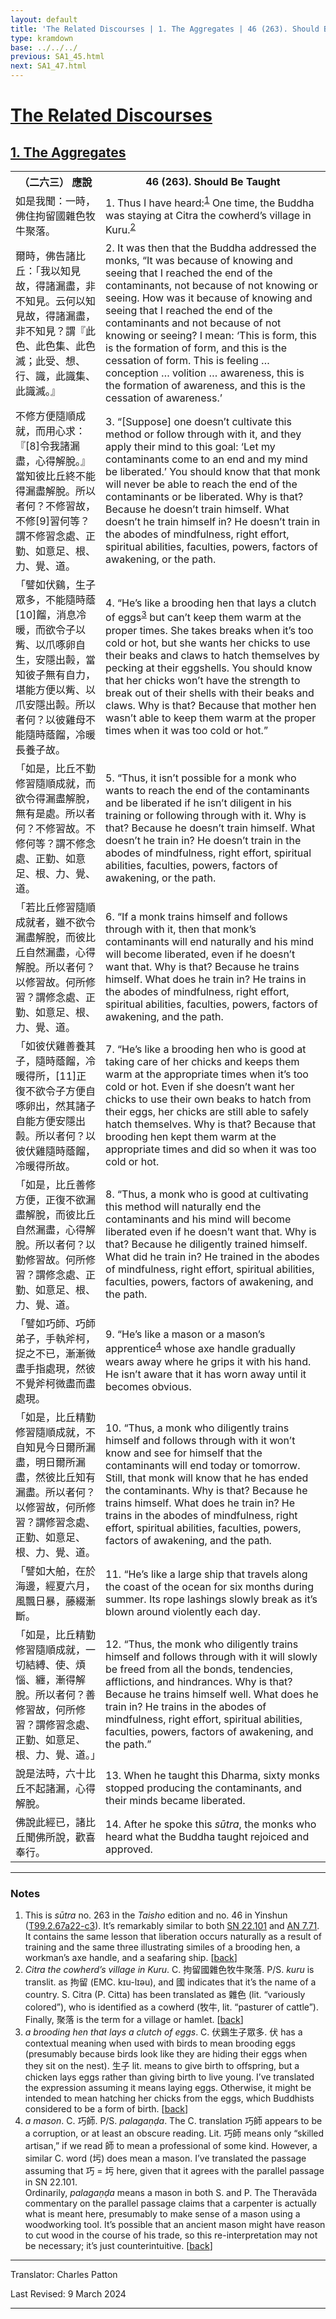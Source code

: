 ```yaml
---
layout: default
title: 'The Related Discourses | 1. The Aggregates | 46 (263). Should Be Taught'
type: kramdown
base: ../../../
previous: SA1_45.html
next: SA1_47.html
---
```


<h1><a href='../index.html'>The Related Discourses</a></h1>
<h2><a href='index.html'>1. The Aggregates</a></h2>

<table class="trans">
  <th class='ch'>（二六三） 應說</th>
  <th class='en'>46 (263). Should Be Taught</th>
  <tr>
    <td class="ch" title='t125.2.67a22'>如是我聞：一時，佛住拘留國雜色牧牛聚落。</td>
    <td id='p1'>1. Thus I have heard:<sup id="ref1"><a href="#n1">1</a></sup> One time, the Buddha was staying at Citra the cowherd’s village in Kuru.<sup id="ref2"><a href="#n2">2</a></sup></td>
  </tr>
  <tr>
    <td class="ch" title='t125.2.67a23'>爾時，佛告諸比丘：「我以知見故，得諸漏盡，非不知見。云何以知見故，得諸漏盡，非不知見？謂『此色、此色集、此色滅；此受、想、行、識，此識集、此識滅。』</td>
    <td id='p2'>2. It was then that the Buddha addressed the monks, “It was because of knowing and seeing that I reached the end of the contaminants, not because of not knowing or seeing. How was it because of knowing and seeing that I reached the end of the contaminants and not because of not knowing or seeing? I mean: ‘This is form, this is the formation of form, and this is the cessation of form. This is feeling … conception … volition … awareness, this is the formation of awareness, and this is the cessation of awareness.’</td>
  </tr>
  <tr>
    <td class="ch" title='t125.2.67a23'>不修方便隨順成就，而用心求：『[8]令我諸漏盡，心得解脫。』當知彼比丘終不能得漏盡解脫。所以者何？不修習故，不修[9]習何等？謂不修習念處、正勤、如意足、根、力、覺、道。</td>
    <td id='p3'>3. “[Suppose] one doesn’t cultivate this method or follow through with it, and they apply their mind to this goal: ‘Let my contaminants come to an end and my mind be liberated.’ You should know that that monk will never be able to reach the end of the contaminants or be liberated. Why is that? Because he doesn’t train himself. What doesn’t he train himself in? He doesn’t train in the abodes of mindfulness, right effort, spiritual abilities, faculties, powers, factors of awakening, or the path.</td>
  </tr>
  <tr>
    <td class="ch" title='t125.2.67a23'>「譬如伏鷄，生子眾多，不能隨時蔭[10]餾，消息冷暖，而欲令子以觜、以爪啄卵自生，安隱出㲉，當知彼子無有自力，堪能方便以觜、以爪安隱出㲉。所以者何？以彼雞母不能隨時蔭餾，冷暖長養子故。</td>
    <td id='p4'>4. “He’s like a brooding hen that lays a clutch of eggs<sup id="ref3"><a href="#n3">3</a></sup> but can’t keep them warm at the proper times. She takes breaks when it’s too cold or hot, but she wants her chicks to use their beaks and claws to hatch themselves by pecking at their eggshells. You should know that her chicks won’t have the strength to break out of their shells with their beaks and claws. Why is that? Because that mother hen wasn’t able to keep them warm at the proper times when it was too cold or hot.”</td>
  </tr>
  <tr>
    <td class="ch" title='t125.2.67b6'>「如是，比丘不勤修習隨順成就，而欲令得漏盡解脫，無有是處。所以者何？不修習故。不修何等？謂不修念處、正勤、如意足、根、力、覺、道。</td>
    <td id='p5'>5. “Thus, it isn’t possible for a monk who wants to reach the end of the contaminants and be liberated if he isn’t diligent in his training or following through with it. Why is that? Because he doesn’t train himself. What doesn’t he train in? He doesn’t train in the abodes of mindfulness, right effort, spiritual abilities, faculties, powers, factors of awakening, or the path.</td>
  </tr>
  <tr>
    <td class="ch" title='t125.2.67b6'>「若比丘修習隨順成就者，雖不欲令漏盡解脫，而彼比丘自然漏盡，心得解脫。所以者何？以修習故。何所修習？謂修念處、正勤、如意足、根、力、覺、道。</td>
    <td id='p6'>6. “If a monk trains himself and follows through with it, then that monk’s contaminants will end naturally and his mind will become liberated, even if he doesn’t want that. Why is that? Because he trains himself. What does he train in? He trains in the abodes of mindfulness, right effort, spiritual abilities, faculties, powers, factors of awakening, and the path.</td>
  </tr>
  <tr>
    <td class="ch" title='t125.2.67b6'>「如彼伏雞善養其子，隨時蔭餾，冷暖得所，[11]正復不欲令子方便自啄卵出，然其諸子自能方便安隱出㲉。所以者何？以彼伏雞隨時蔭餾，冷暖得所故。</td>
    <td id='p7'>7. “He’s like a brooding hen who is good at taking care of her chicks and keeps them warm at the appropriate times when it’s too cold or hot. Even if she doesn’t want her chicks to use their own beaks to hatch from their eggs, her chicks are still able to safely hatch themselves. Why is that? Because that brooding hen kept them warm at the appropriate times and did so when it was too cold or hot.</td>
  </tr>
  <tr>
    <td class="ch" title='t125.2.67b16'>「如是，比丘善修方便，正復不欲漏盡解脫，而彼比丘自然漏盡，心得解脫。所以者何？以勤修習故。何所修習？謂修念處、正勤、如意足、根、力、覺、道。</td>
    <td id='p8'>8. “Thus, a monk who is good at cultivating this method will naturally end the contaminants and his mind will become liberated even if he doesn’t want that. Why is that? Because he diligently trained himself. What did he train in? He trained in the abodes of mindfulness, right effort, spiritual abilities, faculties, powers, factors of awakening, and the path.</td>
  </tr>
  <tr>
    <td class="ch" title='t125.2.67b16'>「譬如巧師、巧師弟子，手執斧柯，捉之不已，漸漸微盡手指處現，然彼不覺斧柯微盡而盡處現。</td>
    <td id='p9'>9. “He’s like a mason or a mason’s apprentice<sup id="ref4"><a href="#n4">4</a></sup> whose axe handle gradually wears away where he grips it with his hand. He isn’t aware that it has worn away until it becomes obvious.</td>
  </tr>
  <tr>
    <td class="ch" title='t125.2.67b21'>「如是，比丘精勤修習隨順成就，不自知見今日爾所漏盡，明日爾所漏盡，然彼比丘知有漏盡。所以者何？以修習故，何所修習？謂修習念處、正勤、如意足、根、力、覺、道。</td>
    <td id='p10'>10. “Thus, a monk who diligently trains himself and follows through with it won’t know and see for himself that the contaminants will end today or tomorrow. Still, that monk will know that he has ended the contaminants. Why is that? Because he trains himself. What does he train in? He trains in the abodes of mindfulness, right effort, spiritual abilities, faculties, powers, factors of awakening, and the path.</td>
  </tr>
  <tr>
    <td class="ch" title='t125.2.67b21'>「譬如大舶，在於海邊，經夏六月，風飄日暴，藤綴漸斷。</td>
    <td id='p11'>11. “He’s like a large ship that travels along the coast of the ocean for six months during summer. Its rope lashings slowly break as it’s blown around violently each day.</td>
  </tr>
  <tr>
    <td class="ch" title='t125.2.67b27'>「如是，比丘精勤修習隨順成就，一切結縛、使、煩惱、纏，漸得解脫。所以者何？善修習故，何所修習？謂修習念處、正勤、如意足、根、力、覺、道。」</td>
    <td id='p12'>12. “Thus, the monk who diligently trains himself and follows through with it will slowly be freed from all the bonds, tendencies, afflictions, and hindrances. Why is that? Because he trains himself well. What does he train in? He trains in the abodes of mindfulness, right effort, spiritual abilities, faculties, powers, factors of awakening, and the path.”</td>
  </tr>
  <tr>
    <td class="ch" title='t125.2.67c1'>說是法時，六十比丘不起諸漏，心得解脫。</td>
    <td id='p13'>13. When he taught this Dharma, sixty monks stopped producing the contaminants, and their minds became liberated.</td>
  </tr>
  <tr>
    <td class="ch" title='t125.2.67c2'>佛說此經已，諸比丘聞佛所說，歡喜奉行。</td>
    <td id='p14'>14. After he spoke this <em>sūtra</em>, the monks who heard what the Buddha taught rejoiced and approved.</td>
  </tr>
</table>

<hr/>

<h3 id="notes">Notes</h3>

<ol class="notes-list">
<li id="n1">This is <em>sūtra</em> no. 263 in the <cite>Taisho</cite> edition and no. 46 in Yinshun (<a href="https://cbetaonline.dila.edu.tw/zh/T02n0099_p0067a22" target="_blank">T99.2.67a22-c3</a>). It’s remarkably similar to both <a href="https://suttacentral.net/sn22.101" target="_blank">SN 22.101</a> and <a href="https://suttacentral.net/an7.71" target="_blank">AN 7.71</a>. It contains the same lesson that liberation occurs naturally as a result of training and the same three illustrating similes of a brooding hen, a workman’s axe handle, and a seafaring ship. [<a href="#ref1">back</a>]</li>
<li id="n2"><em>Citra the cowherd’s village in Kuru</em>. C. 拘留國雜色牧牛聚落. P/S. <em>kuru</em> is translit. as 拘留 (EMC. kɪu-lɪəu), and 國 indicates that it’s the name of a country. S. Citra (P. Citta) has been translated as 雜色 (lit. “variously colored”), who is identified as a cowherd (牧牛, lit. “pasturer of cattle”). Finally, 聚落 is the term for a village or hamlet. [<a href="#ref2">back</a>]</li>
<li id="n3"><em>a brooding hen that lays a clutch of eggs</em>. C. 伏鷄生子眾多. 伏 has a contextual meaning when used with birds to mean brooding eggs (presumably because birds look like they are hiding their eggs when they sit on the nest). 生子 lit. means to give birth to offspring, but a chicken lays eggs rather than giving birth to live young. I’ve translated the expression assuming it means laying eggs. Otherwise, it might be intended to mean hatching her chicks from the eggs, which Buddhists considered to be a form of birth. [<a href="#ref3">back</a>]</li>
<li id="n4"><em>a mason</em>. C. 巧師. P/S. <em>palagaṇḍa</em>. The C. translation 巧師 appears to be a corruption, or at least an obscure reading. Lit. 巧師 means only “skilled artisan,” if we read 師 to mean a professional of some kind. However, a similar C. word (圬) does mean a mason. I’ve translated the passage assuming that 巧 = 圬 here, given that it agrees with the parallel passage in SN 22.101.<br/>
Ordinarily, <em>palagaṇḍa</em> means a mason in both S. and P. The Theravāda commentary on the parallel passage claims that a carpenter is actually what is meant here, presumably to make sense of a mason using a woodworking tool. It’s possible that an ancient mason might have reason to cut wood in the course of his trade, so this re-interpretation may not be necessary; it’s just counterintuitive. [<a href="#ref4">back</a>]</li>
</ol>
<hr/>

<p class="translator">Translator: Charles Patton</p>
<p class='revised'>Last Revised: 9 March 2024</p>

<hr/>